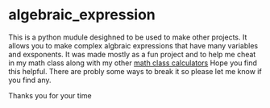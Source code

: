 # algebraic_expression

This is a python mudule desighned to be used to make other projects.
It allows you to make complex algbraic expressions that have many variables and exsponents.
It was made mostly as a fun project and to help me cheat in my math class along with my other [math class calculators](https://github.com/michael-lesirge/math-class-calculators-2022)
Hope you find this helpful. There are probly some ways to break it so please let me know if you find any.

Thanks you for your time
